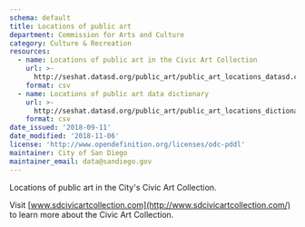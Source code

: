 ```yaml
---
schema: default
title: Locations of public art
department: Commission for Arts and Culture
category: Culture & Recreation
resources:
  - name: Locations of public art in the Civic Art Collection
    url: >-
      http://seshat.datasd.org/public_art/public_art_locations_datasd.csv
    format: csv
  - name: Locations of public art data dictionary
    url: >-
      http://seshat.datasd.org/public_art/public_art_locations_dictionary_datasd.csv
    format: csv
date_issued: '2018-09-11'
date_modified: '2018-11-06'
license: 'http://www.opendefinition.org/licenses/odc-pddl'
maintainer: City of San Diego
maintainer_email: data@sandiego.gov
---
```

Locations of public art in the City's Civic Art Collection.
<!--more-->

Visit [www.sdcivicartcollection.com](http://www.sdcivicartcollection.com/) to learn more about the Civic Art Collection.

